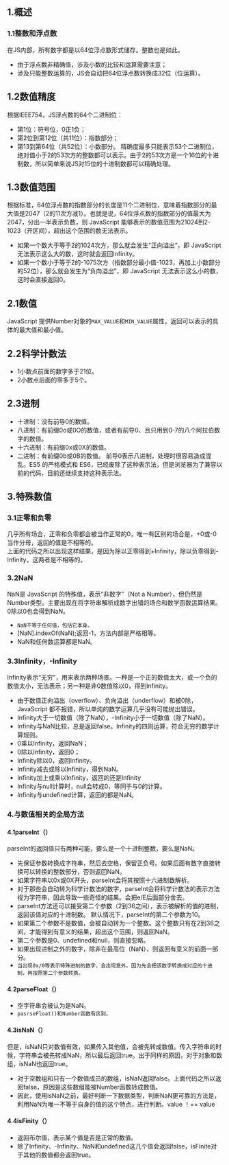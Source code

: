 ## 1.概述
### 1.1整数和浮点数
在JS内部，所有数字都是以64位浮点数形式储存。整数也是如此。
* 由于浮点数非精确值，涉及小数的比较和运算需要注意；
* 涉及只能整数运算的，JS会自动把64位浮点数转换成32位（位运算）。
## 1.2数值精度
根据IEEE754，JS浮点数的64个二进制位：
* 第1位：符号位，0正1负；
* 第2位到第12位（共11位）：指数部分；
* 第13到第64位（共52位）：小数部分。
精确度最多只能表示53个二进制位，绝对值小于2的53次方的整数都可以表示。由于2的53次方是一个16位的十进制数，所以简单来说JS对15位的十进制数都可以精确处理。
## 1.3数值范围
根据标准，64位浮点数的指数部分的长度是11个二进制位，意味着指数部分的最大值是2047（2的11次方减1）。也就是说，64位浮点数的指数部分的值最大为2047，分出一半表示负数，则 JavaScript 能够表示的数值范围为21024到2-1023（开区间），超出这个范围的数无法表示。
* 如果一个数大于等于2的1024次方，那么就会发生“正向溢出”，即 JavaScript 无法表示这么大的数，这时就会返回Infinity。
* 如果一个数小于等于2的-1075次方（指数部分最小值-1023，再加上小数部分的52位），那么就会发生为“负向溢出”，即 JavaScript 无法表示这么小的数，这时会直接返回0。
## 2.1数值
JavaScript 提供Number对象的`MAX_VALUE`和`MIN_VALUE`属性，返回可以表示的具体的最大值和最小值。  
## 2.2科学计数法
* 1小数点前面的数字多于21位。
* 2小数点后面的零多于5个。
## 2.3进制
* 十进制：没有前导0的数值。
* 八进制：有前缀0o或0O的数值，或者有前导0、且只用到0-7的八个阿拉伯数字的数值。
* 十六进制：有前缀0x或0X的数值。
* 二进制：有前缀0b或0B的数值。
前导0表示八进制，处理时很容易造成混乱。ES5 的严格模式和 ES6，已经废除了这种表示法，但是浏览器为了兼容以前的代码，目前还继续支持这种表示法。
## 3.特殊数值
### 3.1正零和负零
几乎所有场合，正零和负零都会被当作正常的0，唯一有区别的场合是，+0或-0当作分母，返回的值是不相等的。  
上面的代码之所以出现这样结果，是因为除以正零得到+Infinity，除以负零得到-Infinity，这两者是不相等的。
### 3.2NaN
NaN是 JavaScript 的特殊值，表示“非数字”（Not a Number），但仍然是Number类型。主要出现在将字符串解析成数字出错的场合和数学函数运算结果。0除以0也会得到NaN。
* `NaN不等于任何值，包括它本身。`
* [NaN].indexOf(NaN);返回-1，方法内部是严格相等。
* NaN和任何数运算都是NaN。
### 3.3Infinity，-Infinity
Infinity表示“无穷”，用来表示两种场景。一种是一个正的数值太大，或一个负的数值太小，无法表示；另一种是非0数值除以0，得到Infinity。  
* 由于数值正向溢出（overflow）、负向溢出（underflow）和被0除，JavaScript 都不报错，所以单纯的数学运算几乎没有可能抛出错误。
* Infinity大于一切数值（除了NaN），-Infinity小于一切数值（除了NaN）。
* Infinity与NaN比较，总是返回false。Infinity的四则运算，符合无穷的数学计算规则。  
* 0乘以Infinity，返回NaN；
* 0除以Infinity，返回0；
* Infinity除以0，返回Infinity。
* Infinity减去或除以Infinity，得到NaN。
* Infinity加上或乘以Infinity，返回的还是Infinity  
* Infinity与null计算时，null会转成0，等同于与0的计算。 
* Infinity与undefined计算，返回的都是NaN。
### 4.与数值相关的全局方法
#### 4.1parseInt（）
parseInt的返回值只有两种可能，要么是一个十进制整数，要么是NaN。
* 先保证参数转换成字符串，然后去空格，保留正负号。如果后面有数字直接转换可以转换的整数部分，否则返回NaN。
* 如果字符串以0x或0X开头，parseInt会将其按照十六进制数解析。  
* 对于那些会自动转为科学计数法的数字，parseInt会将科学计数法的表示方法视为字符串，因此导致一些奇怪的结果。会把e/E后面部分舍去。
* parseInt方法还可以接受第二个参数（2到36之间），表示被解析的值的进制，返回该值对应的十进制数。  默认情况下，parseInt的第二个参数为10。
* 如果第二个参数不是数值，会被自动转为一个整数。这个整数只有在2到36之间，才能得到有意义的结果，超出这个范围，则返回NaN。  
* 第二个参数是0、undefined和null，则直接忽略。
* 如果出现进制之外的数字，除非在最高位（NaN），则返回有意义的前面一部分。
* `当出现0x/0等表示特殊进制的数字，会出现意外。因为先会把该数字转换成对应的十进制，再按照第二个参数转换。`
#### 4.2parseFloat（）
* 空字符串会被认为是NaN。
* `pasrseFloat()和Number函数有区别。`
#### 4.3isNaN（）
但是，isNaN只对数值有效，如果传入其他值，会被先转成数值。传入字符串的时候，字符串会被先转成NaN，所以最后返回true。出于同样的原因，对于对象和数组，isNaN也返回true。  
* 对于空数组和只有一个数值成员的数组，isNaN返回false。上面代码之所以返回false，原因是这些数组能被Number函数转成数值。  
* 因此，使用isNaN之前，最好判断一下数据类型，判断NaN更可靠的方法是，利用NaN为唯一不等于自身的值的这个特点，进行判断。value ！== value

#### 4.4isFinity（）
* 返回布尔值，表示某个值是否是正常的数值。
* 除了Infinity、-Infinity、NaN和undefined这几个值会返回false，isFinite对于其他的数值都会返回true。
